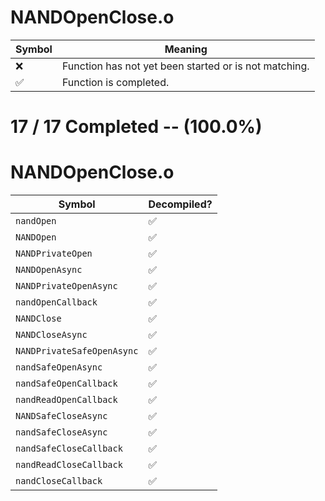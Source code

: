 # NANDOpenClose.o
| Symbol | Meaning 
| ------------- | ------------- 
| :x: | Function has not yet been started or is not matching. 
| :white_check_mark: | Function is completed. 


# 17 / 17 Completed -- (100.0%)
# NANDOpenClose.o
| Symbol | Decompiled? |
| ------------- | ------------- |
| `nandOpen` | :white_check_mark: |
| `NANDOpen` | :white_check_mark: |
| `NANDPrivateOpen` | :white_check_mark: |
| `NANDOpenAsync` | :white_check_mark: |
| `NANDPrivateOpenAsync` | :white_check_mark: |
| `nandOpenCallback` | :white_check_mark: |
| `NANDClose` | :white_check_mark: |
| `NANDCloseAsync` | :white_check_mark: |
| `NANDPrivateSafeOpenAsync` | :white_check_mark: |
| `nandSafeOpenAsync` | :white_check_mark: |
| `nandSafeOpenCallback` | :white_check_mark: |
| `nandReadOpenCallback` | :white_check_mark: |
| `NANDSafeCloseAsync` | :white_check_mark: |
| `nandSafeCloseAsync` | :white_check_mark: |
| `nandSafeCloseCallback` | :white_check_mark: |
| `nandReadCloseCallback` | :white_check_mark: |
| `nandCloseCallback` | :white_check_mark: |
